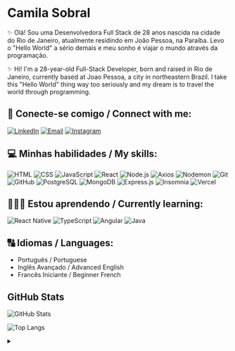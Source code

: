 # Camila Sobral

✨ Olá! Sou uma Desenvolvedora Full Stack de 28 anos nascida na cidade do Rio de Janeiro, atualmente residindo em João Pessoa, na Paraíba. Levo o "Hello World" a sério demais e meu sonho é viajar o mundo através da programação.

✨ Hi! I'm a 28-year-old Full-Stack Developer, born and raised in Rio de Janeiro, currently based at Joao Pessoa, a city in northeastern Brazil. I take this "Hello World" thing way too seriously and my dream is to travel the world through programming.

## 📲 Conecte-se comigo / Connect with me:

[![LinkedIn](https://img.shields.io/badge/linkedin-fff?style=for-the-badge&logo=linkedin&logoColor=ec63a1&color=%23f7f7f7)](https://www.linkedin.com/in/camilarsobral/)
[![Email](https://img.shields.io/badge/email-fff?style=for-the-badge&logo=microsoft-outlook&logoColor=ec63a1&color=%23f7f7f7)](mailto:camilarsobral@hotmail.com)
[![Instagram](https://img.shields.io/badge/instagram-fff?style=for-the-badge&logo=instagram&logoColor=ec63a1&color=%23f7f7f7)](https://www.instagram.com/camilarsbrl/)


## 💻 Minhas habilidades / My skills:

![HTML](https://img.shields.io/badge/html-fff?style=for-the-badge&logo=html5&logoColor=ec63a1&color=%23f7f7f7)
![CSS](https://img.shields.io/badge/css-fff?style=for-the-badge&logo=css3&logoColor=ec63a1&color=%23f7f7f7)
![JavaScript](https://img.shields.io/badge/javascript-fff?style=for-the-badge&logo=javascript&logoColor=ec63a1&color=%23f7f7f7)
![React](https://img.shields.io/badge/react-fff?style=for-the-badge&logo=react&logoColor=ec63a1&color=%23f7f7f7)
![Node.js](https://img.shields.io/badge/node.JS-fff?style=for-the-badge&logo=nodedotjs&logoColor=ec63a1&color=%23f7f7f7)
![Axios](https://img.shields.io/badge/axios-fff?style=for-the-badge&logo=axios&logoColor=ec63a1&color=%23f7f7f7)
![Nodemon](https://img.shields.io/badge/nodemon-fff?style=for-the-badge&logo=nodemon&logoColor=ec63a1&color=%23f7f7f7)
![Git](https://img.shields.io/badge/git-fff?style=for-the-badge&logo=git&logoColor=ec63a1&color=%23f7f7f7)
![GitHub](https://img.shields.io/badge/github-fff?style=for-the-badge&logo=github&logoColor=ec63a1&color=%23f7f7f7)
![PostgreSQL](https://img.shields.io/badge/PostgreSQL-fff?style=for-the-badge&logo=postgresql&logoColor=ec63a1&color=%23f7f7f7)
![MongoDB](https://img.shields.io/badge/MongoDB-fff?style=for-the-badge&logo=mongodb&logoColor=ec63a1&color=%23f7f7f7)
![Express.js](https://img.shields.io/badge/express.js-fff?style=for-the-badge&logo=express&logoColor=ec63a1&color=%23f7f7f7)
![Insomnia](https://img.shields.io/badge/insomnia-fff?style=for-the-badge&logo=insomnia&logoColor=ec63a1&color=%23f7f7f7)
![Vercel](https://img.shields.io/badge/vercel-fff?style=for-the-badge&logo=vercel&logoColor=ec63a1&color=%23f7f7f7)


## 👩🏻‍🎓 Estou aprendendo / Currently learning:

![React Native](https://img.shields.io/badge/react_native-fff?style=for-the-badge&logo=react&logoColor=ec63a1&color=%23f7f7f7)
![TypeScript](https://img.shields.io/badge/typescript-fff?style=for-the-badge&logo=typescript&logoColor=ec63a1&color=%23f7f7f7)
![Angular](https://img.shields.io/badge/angular-fff?style=for-the-badge&logo=angular&logoColor=ec63a1&color=%23f7f7f7)
![Java](https://img.shields.io/badge/java-fff?style=for-the-badge&logo=java&logoColor=ec63a1&color=%23f7f7f7)



## 🔠 Idiomas / Languages:
* Português / Portuguese
* Inglês Avançado / Advanced English
* Francês Iniciante / Beginner French

## GitHub Stats

![GitHub Stats](https://github-readme-stats.vercel.app/api?username=camilarsobral&theme=buefy&bg_color=f7f7f7&border_color=grey&show_icons=true&icon_color=ec63a1&title_color=ec63a1&text_color=grey&hide_title=true&hide=stars)

![Top Langs](https://github-readme-stats-git-masterrstaa-rickstaa.vercel.app/api/top-langs/?username=camilarsobral&bg_color=f7f7f7&border_color=grey&title_color=ec63a1&text_color=grey&hide_title=true)



<details align="left">
  <summary></summary> 
 
  - Badges by <a href="https://shields.io/">shields.io</a><br>
  - GitHub Stats by <a href="https://github.com/anuraghazra/github-readme-stats">anuraghazra</a>
